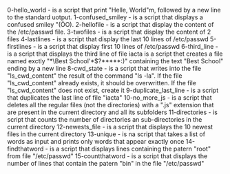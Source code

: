 0-hello_world - is a script that print "Helle, World"m, followed by a new line to the standard uotput.
1-confused_smiley - is a script that displays a confused smiley "(ÔO).
2-hellofile - is a script that display the content of the /etc/passwd file.
3-twofiles - is a script that display the content of 2 files
4-lastlines - is a script that display the last 10 lines of /etc/passwd
5-firstlines - is a script that display first 10 lines of /etc/passwd
6-third_line - is a script that displays the third line of file iacta
is a script thet creates a file named exctly "\*\\Best School'\*$?*\*\*\*\*:)" containing the text "Best School" ending by a new line
8-cwd_state - is a script that writes into the file "ls_cwd_content" the result of the command "ls -la". If the file "ls_cwd_content" already exists, it should be overwritten. If the file "ls_cwd_content" does not exist, create it
9-duplicate_last_line - is a script that duplicates the last line of file "iacta"
10-no_more_js - is a script that deletes all the regular files (not the directories) with a ".js" extension that are present in the current directory and all its subfolders
11-directories - is script that counts the number of directories an sub-directories in the current directory
12-newests_file - is a script that displays the 10 newest files in the current directory
13-unique - is na script that takes a list of words as input and prints only words that appear exactly once
14-findthatword - is a script that displays lines containing the patern "root" from file "/etc/passwd"
15-countthatword - is a script that displays the number of lines that contain the patern "bin" in the file "/etc/passwd"
